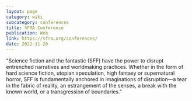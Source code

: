 ```yaml
---
layout: page
category: wiki
subcategory: conferences
title: SFRA Conference
publication: Web
link: https://sfra.org/conferences/
date: 2022-11-20
---
```


"Science fiction and the fantastic (SFF) have the power to disrupt entrenched narratives and worldmaking practices. Whether in the form of hard science fiction, utopian speculation, high fantasy or supernatural horror, SFF is fundamentally anchored in imaginations of disruption—a tear in the fabric of reality, an estrangement of the senses, a break with the known world, or a transgression of boundaries."
